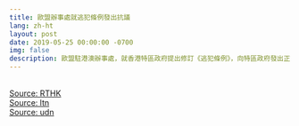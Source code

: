 ```yaml
---
title: 歐盟辦事處就逃犯條例發出抗議
lang: zh-ht
layout: post
date: 2019-05-25 00:00:00 -0700
img: false
description: 歐盟駐港澳辦事處，就香港特區政府提出修訂《逃犯條例》，向特區政府發出正式外交照會，抗議修例。
---
```


<br>[Source: RTHK](https://news.rthk.hk/rthk/ch/component/k2/1459252-20190524.htm?spTabChangeable=0)
<br>[Source: ltn](https://news.ltn.com.tw/news/world/breakingnews/2801239)
<br>[Source: udn](https://money.udn.com/money/story/5599/3833617)